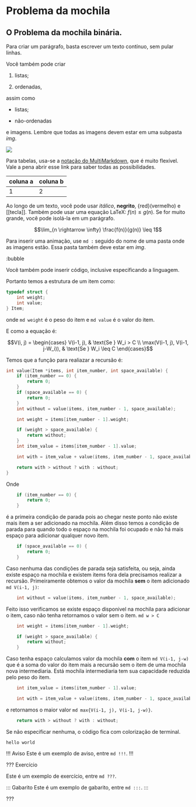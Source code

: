 Problema da mochila
======

O Problema da mochila binária.
---------

Para criar um parágrafo, basta escrever um texto contínuo, sem pular linhas.

Você também pode criar

1. listas;

2. ordenadas,

assim como

* listas;

* não-ordenadas

e imagens. Lembre que todas as imagens devem estar em uma subpasta *img*.

![](logo.png)

Para tabelas, usa-se a [notação do
MultiMarkdown](https://fletcher.github.io/MultiMarkdown-6/syntax/tables.html),
que é muito flexível. Vale a pena abrir esse link para saber todas as
possibilidades.

| coluna a | coluna b |
|----------|----------|
| 1        | 2        |

Ao longo de um texto, você pode usar *itálico*, **negrito**, {red}(vermelho) e
[[tecla]]. Também pode usar uma equação LaTeX: $f(n) \leq g(n)$. Se for muito
grande, você pode isolá-la em um parágrafo.

$$\lim_{n \rightarrow \infty} \frac{f(n)}{g(n)} \leq 1$$

Para inserir uma animação, use `md :` seguido do nome de uma pasta onde as
imagens estão. Essa pasta também deve estar em *img*.

:bubble

Você também pode inserir código, inclusive especificando a linguagem.


Portanto temos a estrutura de um item como:

``` c
typedef struct {
    int weight;
    int value;
} Item;
```

onde `md weight` é o peso do item e `md value` é o valor do item.

E como a equação é:

$$V(i, j) = \begin{cases} V(i-1, j), & \text{Se } W_i > C \\ \max(V(i-1, j), V(i-1, j-W_i)), & \text{Se } W_i \leq C \end{cases}$$

Temos que a função para realiazar a recursão é:

``` c
int value(Item *items, int item_number, int space_available) {
    if (item_number == 0) {
        return 0;
    }
    if (space_available == 0) {
        return 0;
    }
    int without = value(items, item_number - 1, space_available);

    int weight = items[item_number - 1].weight;

    if (weight > space_available) {
        return without;
    }
    int item_value = items[item_number - 1].value;

    int with = item_value + value(items, item_number - 1, space_available - weight);

    return with > without ? with : without;
}
```

Onde

``` c
    if (item_number == 0) {
        return 0;
    }
```

é a primeira condição de parada pois ao chegar neste ponto não existe mais item a ser adicionado na mochila. Além disso temos a condição de parada para quando todo o espaço na mochila foi ocupado e não há mais espaço para adicionar qualquer novo item.

``` c
    if (space_available == 0) {
        return 0;
    }
```

Caso nenhuma das condições de parada seja satisfeita, ou seja, ainda existe espaço na mochila e existem items fora dela precisamos realizar a recursão. Primeiramente obtemos o valor da mochila **sem** o item adicionado `md V(i-1, j)`:

``` c
    int without = value(items, item_number - 1, space_available);
```

Feito isso verificamos se existe espaço disponivel na mochila para adicionar o item, caso não tenha retornamos o valor sem o item. `md w > C`

``` c
    int weight = items[item_number - 1].weight;

    if (weight > space_available) {
        return without;
    }
```

Caso tenha espaço calculamos valor da mochila **com** o item `md V(i-1, j-w)` que é a soma do valor do item mais a recursão sem o item de uma mochila nova intermediaria. Está mochila intermediaria tem sua capacidade reduzida pelo peso do item. 

``` c
    int item_value = items[item_number - 1].value;

    int with = item_value + value(items, item_number - 1, space_available - weight);
```

e retornamos o maior valor `md max{V(i-1, j), V(i-1, j-w)}`.

``` c
    return with > without ? with : without;
```

Se não especificar nenhuma, o código fica com colorização de terminal.

```
hello world
```


!!! Aviso
Este é um exemplo de aviso, entre `md !!!`.
!!!


??? Exercício

Este é um exemplo de exercício, entre `md ???`.

::: Gabarito
Este é um exemplo de gabarito, entre `md :::`.
:::

???
